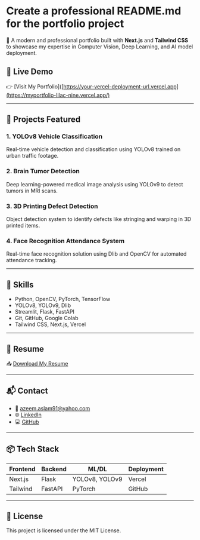 # Create a professional README.md for the portfolio project


🚀 A modern and professional portfolio built with **Next.js** and **Tailwind CSS** to showcase my expertise in Computer Vision, Deep Learning, and AI model deployment.

## 🌟 Live Demo

👉 [Visit My Portfolio]([https://your-vercel-deployment-url.vercel.app](https://myportfolio-lilac-nine.vercel.app/)

---

## 📂 Projects Featured

### 1. YOLOv8 Vehicle Classification
Real-time vehicle detection and classification using YOLOv8 trained on urban traffic footage.

### 2. Brain Tumor Detection
Deep learning-powered medical image analysis using YOLOv9 to detect tumors in MRI scans.

### 3. 3D Printing Defect Detection
Object detection system to identify defects like stringing and warping in 3D printed items.

### 4. Face Recognition Attendance System
Real-time face recognition solution using Dlib and OpenCV for automated attendance tracking.

---

## 💼 Skills

- Python, OpenCV, PyTorch, TensorFlow
- YOLOv8, YOLOv9, Dlib
- Streamlit, Flask, FastAPI
- Git, GitHub, Google Colab
- Tailwind CSS, Next.js, Vercel

---

## 📄 Resume

📥 [Download My Resume](public/resume/Azeem_Aslam_CV.pdf)

---

## 📬 Contact

- 📧 azeem.aslam91@yahoo.com
- 🌐 [LinkedIn](https://linkedin.com/in/azeem)
- 💻 [GitHub](https://github.com/azeem-aslam-ch)

---

## 📦 Tech Stack

| Frontend  | Backend     | ML/DL          | Deployment |
|-----------|-------------|----------------|------------|
| Next.js   | Flask       | YOLOv8, YOLOv9 | Vercel     |
| Tailwind  | FastAPI     | PyTorch        | GitHub     |

---

## 📌 License

This project is licensed under the MIT License.

